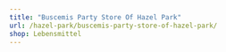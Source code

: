 ```yaml
---
title: "Buscemis Party Store Of Hazel Park"
url: /hazel-park/buscemis-party-store-of-hazel-park/
shop: Lebensmittel
---
```

